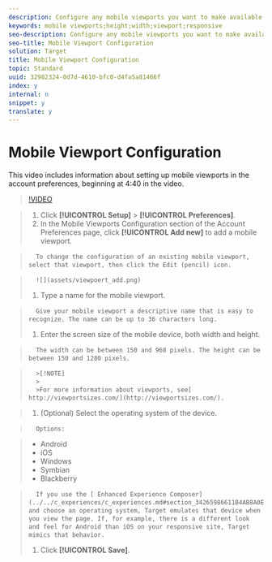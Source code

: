 ```yaml
---
description: Configure any mobile viewports you want to make available when creating your experiences.
keywords: mobile viewports;height;width;viewport;responsive
seo-description: Configure any mobile viewports you want to make available when creating your experiences.
seo-title: Mobile Viewport Configuration
solution: Target
title: Mobile Viewport Configuration
topic: Standard
uuid: 32982324-0d7d-4610-bfc0-d4fa5a81466f
index: y
internal: n
snippet: y
translate: y
---
```


# Mobile Viewport Configuration

This video includes information about setting up mobile viewports in the account preferences, beginning at 4:40 in the video. 

>[!VIDEO](https://vimeo.com/MJXhgxlP-KI) 

>1. Click **[!UICONTROL  Setup]** > **[!UICONTROL  Preferences]**.
>1. In the Mobile Viewports Configuration section of the Account Preferences page, click **[!UICONTROL  Add new]** to add a mobile viewport.

>       To change the configuration of an existing mobile viewport, select that viewport, then click the Edit (pencil) icon. 

>       ![](assets/viewpoert_add.png) 
>1. Type a name for the mobile viewport.

>       Give your mobile viewport a descriptive name that is easy to recognize. The name can be up to 36 characters long. 
>1. Enter the screen size of the mobile device, both width and height.

>       The width can be between 150 and 968 pixels. The height can be between 150 and 1280 pixels. 


>       >[!NOTE]
>       >
>       >For more information about viewports, see[ http://viewportsizes.com/](http://viewportsizes.com/). 

>1. (Optional) Select the operating system of the device.

>       Options: 

>    
>    * Android
>    * iOS
>    * Windows
>    * Symbian
>    * Blackberry


>       If you use the [ Enhanced Experience Composer](../../c_experiences/c_experiences.md#section_34265986611B4AB8A0E4D6ACC25EF91D) and choose an operating system, Target emulates that device when you view the page. If, for example, there is a different look and feel for Android than iOS on your responsive site, Target mimics that behavior. 
>1. Click **[!UICONTROL  Save]**.
